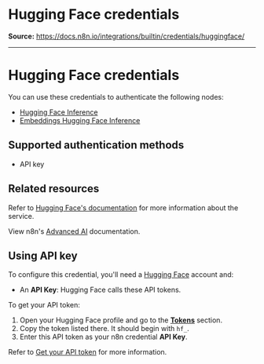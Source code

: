 # Hugging Face credentials

**Source:** https://docs.n8n.io/integrations/builtin/credentials/huggingface/

---

# Hugging Face credentials

You can use these credentials to authenticate the following nodes:

- [Hugging Face Inference](../../cluster-nodes/sub-nodes/n8n-nodes-langchain.lmopenhuggingfaceinference/)
- [Embeddings Hugging Face Inference](../../cluster-nodes/sub-nodes/n8n-nodes-langchain.embeddingshuggingfaceinference/)

## Supported authentication methods

- API key

## Related resources

Refer to [Hugging Face's documentation](https://huggingface.co/docs/api-inference/quicktour) for more information about the service.

View n8n's [Advanced AI](../../../../advanced-ai/) documentation.

## Using API key

To configure this credential, you'll need a [Hugging Face](https://huggingface.co/) account and:

- An **API Key**: Hugging Face calls these API tokens.

To get your API token:

1. Open your Hugging Face profile and go to the [**Tokens**](https://huggingface.co/settings/tokens) section.
2. Copy the token listed there. It should begin with `hf_`.
3. Enter this API token as your n8n credential **API Key**.

Refer to [Get your API token](https://huggingface.co/docs/api-inference/quicktour#get-your-api-token) for more information.
